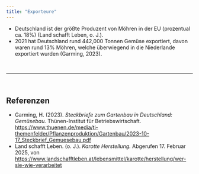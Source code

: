 ```yaml
---
title: "Exporteure"
---
```



- Deutschland ist der größte Produzent von Möhren in der EU (prozentual ca. 18%) (Land schafft Leben, o. J.). 
- 2021 hat Deutschland rund 442,000 Tonnen Gemüse exportiert, davon waren rund 13% Möhren, welche überwiegend in die Niederlande exportiert wurden (Garming, 2023).


<br>

---

<br> 

## Referenzen
- Garming, H. (2023). *Steckbriefe zum Gartenbau in Deutschland: Gemüsebau.* Thünen-Institut für Betriebswirtschaft. <https://www.thuenen.de/media/ti-themenfelder/Pflanzenproduktion/Gartenbau/2023-10-17_Steckbrief_Gemuesebau.pdf>
- Land schafft Leben. (o. J.). *Karotte Herstellung.* Abgerufen 17. Februar 2025, von <https://www.landschafftleben.at/lebensmittel/karotte/herstellung/wer-sie-wie-verarbeitet>
